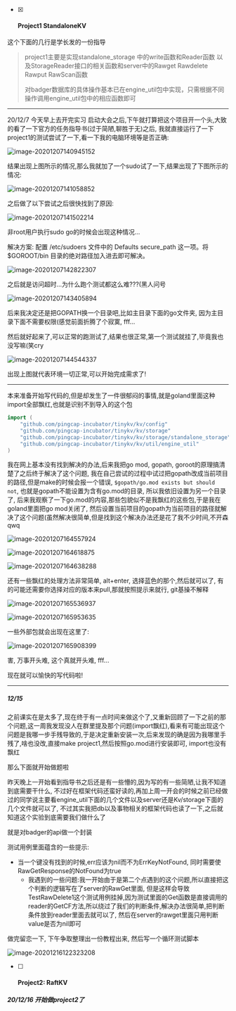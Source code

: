 - [x] #### Project1 StandaloneKV

这个下面的几行是学长发的一份指导

> project1主要是实现standalone_storage 中的write函数和Reader函数 以及StorageReader接口的相关函数和server中的Rawget Rawdelete Rawput RawScan函数
>
> 对badger数据库的具体操作基本已在engine_util包中实现，只需根据不同操作调用engine_util包中的相应函数即可

---

20/12/7 今天早上去开完实习 启动大会之后,下午就打算把这个项目开一个头,大致的看了一下官方的任务指导书(过于简陋,聊胜于无)之后, 我就直接运行了一下project1的测试尝试了一下,看一下我的电脑环境等是否正确:

![image-20201207140945152](images/image-20201207140945152.png)

结果出现上图所示的情况,那么我就加了一个sudo试了一下,结果出现了下图所示的情况:

![image-20201207141058852](images/image-20201207141058852.png)

之后做了以下尝试之后很快找到了原因:

![image-20201207141502214](images/image-20201207141502214.png)

非root用户执行sudo go的时候会出现这种情况...

解决方案: 配置 /etc/sudoers 文件中的 Defaults secure_path 这一项。将 $GOROOT/bin 目录的绝对路径加入进去即可解决。

![image-20201207142822307](images/image-20201207142822307.png)

之后就是访问超时...为什么跑个测试都这么难???(黑人问号

![image-20201207143405894](images/image-20201207143405894.png)

后来我决定还是把GOPATH换一个目录吧,比如主目录下面的go文件夹, 因为主目录下面不需要权限(感觉前面折腾了个寂寞, fff...

然后就好起来了,可以正常的跑测试了,结果也很正常,第一个测试就挂了,毕竟我也没写嘛(笑cry

![image-20201207144544337](images/image-20201207144544337.png)

出现上图就代表环境一切正常,可以开始完成需求了!

---

本来准备开始写代码的,但是却发生了一件很郁闷的事情,就是goland里面这种import全部飘红,也就是识别不到导入的这个包

```go
import (
	"github.com/pingcap-incubator/tinykv/kv/config"
	"github.com/pingcap-incubator/tinykv/kv/storage"
	"github.com/pingcap-incubator/tinykv/kv/storage/standalone_storage"
	"github.com/pingcap-incubator/tinykv/kv/util/engine_util"
)
```

我在网上基本没有找到解决的办法,后来我把go mod, gopath, goroot的原理搞清楚了之后终于解决了这个问题,  我在自己尝试的过程中试过把gopath改成当前项目的路径,但是make的时候会报一个错误, `$gopath/go.mod exists but should not`, 也就是gopath不能设置为含有go.mod的目录, 所以我依旧设置为另一个目录了, 后来我观察了一下go.mod的内容,那些包貌似不是我飘红的这些包,于是我在goland里面把go mod关闭了, 然后设置当前项目的gopath为当前项目的路径就解决了这个问题(虽然解决很简单,但是找到这个解决办法还是花了我不少时间,不开森qwq

![image-20201207164557924](images/image-20201207164557924.png)

![image-20201207164618875](images/image-20201207164618875.png)

![image-20201207164638288](images/image-20201207164638288.png)

还有一些飘红的处理方法非常简单, alt+enter, 选择蓝色的那个,然后就可以了, 有的可能还需要你选择对应的版本来pull,那就按照提示来就行, git基操不解释

![image-20201207165536937](images/image-20201207165536937.png)

![image-20201207165953635](images/image-20201207165953635.png)

一些外部包就会出现在这里了:

![image-20201207165908399](images/image-20201207165908399.png)

害, 万事开头难, 这个真就开头难, fff...

现在就可以愉快的写代码啦!

---

##### 12/15

之前课实在是太多了,现在终于有一点时间来做这个了,又重新回顾了一下之前的那个问题,这一周我发现没人在群里提及那个问题(import飘红),看来有可能出现这个问题是我哪一步手残导致的,于是决定重新安装一次,后来发现的确是因为我哪里手残了,啥也没改,直接make project1,然后按照go.mod进行安装即可, import也没有飘红

那么下面就开始做题啦

昨天晚上一开始看到指导书之后还是有一些懵的,因为写的有一些简陋,让我不知道到底需要干什么, 不过好在框架代码还蛮好读的,再加上周一开会的时候之前已经做过的同学说主要看engine_util下面的几个文件以及server还是Kv/storage下面的几个文件就可以了, 不过其实我把db以及事物相关的框架代码也读了一下,之后就知道这个实验到底需要我们做什么了

就是对badger的api做一个封装

测试用例里面蕴含的一些提示:

- 当一个键没有找到的时候,err应该为nil而不为ErrKeyNotFound, 同时需要使RawGetResponse的NotFound为true
  - 我遇到的一些问题:我一开始由于是第二个点遇到的这个问题,所以直接把这个判断的逻辑写在了server的RawGet里面, 但是这样会导致TestRawDelete1这个测试用例挂掉,因为测试里面的Get函数是直接调用的reader的GetCF方法,所以绕过了我们的判断条件,解决办法很简单,把判断条件放到reader里面去就可以了, 然后在server的rawget里面只用判断value是否为nil即可

做完留恋一下, 下午争取整理出一份教程出来, 然后写一个循环测试脚本

![image-20201216122323208](images/image-20201216122323208.png)



- [ ] #### Project2: RaftKV

##### 20/12/16 开始做project2了

